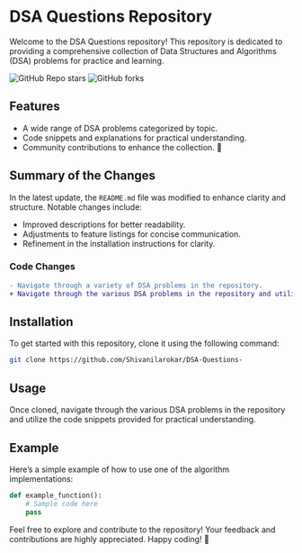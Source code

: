 # DSA Questions Repository

Welcome to the DSA Questions repository! This repository is dedicated to providing a comprehensive collection of Data Structures and Algorithms (DSA) problems for practice and learning.

![GitHub Repo stars](https://img.shields.io/github/stars/Shivanilarokar/DSA-Questions-?style=social)
![GitHub forks](https://img.shields.io/github/forks/Shivanilarokar/DSA-Questions-?style=social)

## Features
- A wide range of DSA problems categorized by topic.
- Code snippets and explanations for practical understanding.
- Community contributions to enhance the collection. 🎉

## Summary of the Changes
In the latest update, the `README.md` file was modified to enhance clarity and structure. Notable changes include:
- Improved descriptions for better readability.
- Adjustments to feature listings for concise communication.
- Refinement in the installation instructions for clarity.

### Code Changes
```diff
- Navigate through a variety of DSA problems in the repository.
+ Navigate through the various DSA problems in the repository and utilize the code snippets provided.
```

## Installation
To get started with this repository, clone it using the following command:
```bash
git clone https://github.com/Shivanilarokar/DSA-Questions-
```

## Usage
Once cloned, navigate through the various DSA problems in the repository and utilize the code snippets provided for practical understanding.

## Example
Here’s a simple example of how to use one of the algorithm implementations:
```python
def example_function():
    # Sample code here
    pass
```

Feel free to explore and contribute to the repository! Your feedback and contributions are highly appreciated. Happy coding! 🚀